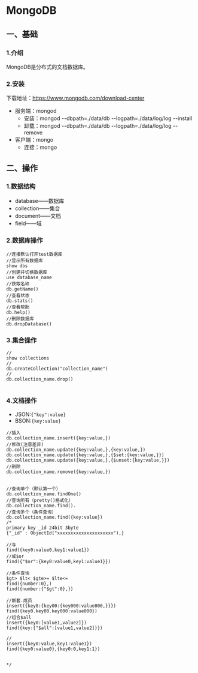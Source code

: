 # MongoDB

## 一、基础

### 1.介绍

MongoDB是分布式的文档数据库。

### 2.安装

下载地址：https://www.mongodb.com/download-center

- 服务端：mongod
  - 安装：mongod  --dbpath=./data/db --logpath=./data/log/log --install
  - 卸载：mongod  --dbpath=./data/db --logpath=./data/log/log --remove
- 客户端：mongo
  - 连接：mongo

## 二、操作

### 1.数据结构

- database——数据库
- collection——集合
- document——文档
- field——域

### 2.数据库操作

```
//连接默认打开test数据库
//显示所有数据库
show dbs
//创建并切换数据库
use database_name
//获取名称
db.getName()
//查看状态
db.stats()
//查看帮助
db.help()
//删除数据库
db.dropDatabase()
```



### 3.集合操作

```
//
show collections
//
db.createCollection("collection_name")
//
db.collection_name.drop()


```



### 4.文档操作

- JSON:`{"key":value}`
- BSON:`{key:value}`



```
//插入
db.collection_name.insert({key:value,})
//修改(注意差异)
db.collection_name.update({key:value,},{key:value,})
db.collection_name.update({key:value,},{$set:{key:value,}})
db.collection_name.update({key:value,},{$unset:{key:value,}})
//删除
db.collection_name.remove({key:value,})


//查询单个（默认第一个）
db.collection_name.findOne()
//查询所有（pretty()格式化）
db.collection_name.find().
//查询多个（条件查询）
db.collection_name.find({key:value})
/*
primary key _id 24bit 3byte
{"_id" : ObjectId("xxxxxxxxxxxxxxxxxxxxx"),}

//与
find({key0:value0,key1:value1})
//或$or
find({"$or":{key0:value0,key1:value1}})

//条件查询
$gt> $lt< $gte>= $lte<=
find({number:0},)
find({number:{"$gt":0},})

//嵌套.成员
insert({key0:{key00:{key000:value000,}}})
find({key0.key00.key000:value000})
//组合$all
insert({key0:[value1,value2]})
find({key:{"$all":[value1,value2]}})

//
insert({key0:value,key1:value1})
find({key0:value0},{key0:0,key1:1})


*/






```

